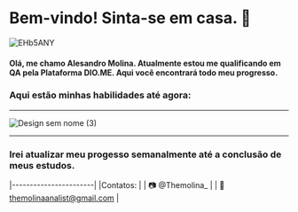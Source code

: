 
# Bem-vindo! Sinta-se em casa. 👋
![EHb5ANY](https://github.com/user-attachments/assets/a5502da5-0729-4a1b-bde4-9d73b366db69)
#### Olá, me chamo Alesandro Molina. Atualmente estou me qualificando em QA pela Plataforma DIO.ME. Aqui você encontrará todo meu progresso.
### Aqui estão minhas habilidades até agora:
----------------

![Design sem nome (3)](https://github.com/user-attachments/assets/cd5b70c1-8ce0-4385-9b17-ee1f4a29b958)

----------------
### Irei atualizar meu progesso semanalmente até a conclusão de meus estudos.
|-----------------------|
|Contatos:              |
|	📷  @Themolina_ |
| 📧  themolinaanalist@gmail.com |

 



<!--
**TheMolina/TheMolina** is a ✨ _special_ ✨ repository because its `README.md` (this file) appears on your GitHub profile.

Here are some ideas to get you started:

- 🔭 I’m currently working on ...
- 🌱 I’m currently learning ...
- 👯 I’m looking to collaborate on ...
- 🤔 I’m looking for help with ...
- 💬 Ask me about ...
- 📫 How to reach me: ...
- 😄 Pronouns: ...
- ⚡ Fun fact: ...
-->
